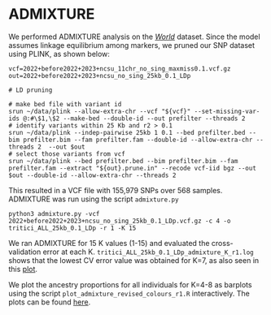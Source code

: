 # ADMIXTURE
We performed ADMIXTURE analysis on the [*World*](../Datasets/Datasets.md) dataset. Since the model assumes linkage equilibrium among markers, we pruned our SNP dataset using PLINK, as shown below:
```
vcf=2022+before2022+2023+ncsu_11chr_no_sing_maxmiss0.1.vcf.gz
out=2022+before2022+2023+ncsu_no_sing_25kb_0.1_LDp

# LD pruning

# make bed file with variant id
srun ~/data/plink --allow-extra-chr --vcf "${vcf}" --set-missing-var-ids @:#\$1,\$2 --make-bed --double-id --out prefilter --threads 2
# identify variants within 25 Kb and r2 > 0.1
srun ~/data/plink --indep-pairwise 25kb 1 0.1 --bed prefilter.bed --bim prefilter.bim --fam prefilter.fam --double-id --allow-extra-chr --threads 2  --out $out
# select those variants from vcf
srun ~/data/plink --bed prefilter.bed --bim prefilter.bim --fam prefilter.fam --extract "${out}.prune.in" --recode vcf-iid bgz --out $out --double-id --allow-extra-chr --threads 2
```
This resulted in a VCF file with 155,979 SNPs over 568 samples. ADMIXTURE was run using the script `admixture.py` 
```
python3 admixture.py -vcf 2022+before2022+2023+ncsu_no_sing_25kb_0.1_LDp.vcf.gz -c 4 -o tritici_ALL_25kb_0.1_LDp -r 1 -K 15
```
We ran ADMIXTURE for 15 K values (1-15) and evaluated the cross-validation error at each K. `tritici_ALL_25kb_0.1_LDp_admixture_K_r1.log` shows that the lowest CV error value was obtained for K=7, as also seen in this [plot](CV_error_admixture_r1.pdf).

We plot the ancestry proportions for all individuals for K=4-8 as barplots using the script `plot_admixture_revised_colours_r1.R` interactively. The plots can be found [here](admx_bar_plots_r1_k4-8_revised_colours.pdf).
